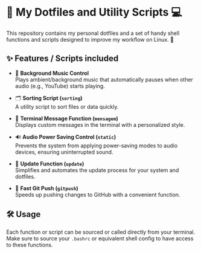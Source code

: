 # 🚀 My Dotfiles and Utility Scripts 💻

This repository contains my personal dotfiles and a set of handy shell functions and scripts designed to improve my workflow on Linux. 🎯

## ✨ Features / Scripts included

- 🎵 **Background Music Control**  
  Plays ambient/background music that automatically pauses when other audio (e.g., YouTube) starts playing. 

- 🗂️ **Sorting Script (`sorting`)**  
  A utility script to sort files or data quickly. 

- 💬 **Terminal Message Function (`mensagem`)**  
  Displays custom messages in the terminal with a personalized style. 

- 🔊 **Audio Power Saving Control (`static`)**  
  Prevents the system from applying power-saving modes to audio devices, ensuring uninterrupted sound. 

- 🔄 **Update Function (`update`)**  
  Simplifies and automates the update process for your system and dotfiles. 

- 🚀 **Fast Git Push (`gitpush`)**  
  Speeds up pushing changes to GitHub with a convenient function. 

## 🛠️ Usage

Each function or script can be sourced or called directly from your terminal. Make sure to source your `.bashrc` or equivalent shell config to have access to these functions.
